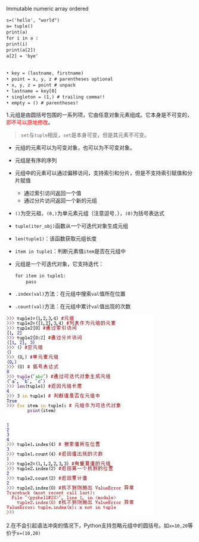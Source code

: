 
Immutable numeric array
ordered


```
s=('hello', "world")
a= tuple()
print(a)
for i in a :
print(i)
print(a[2])
a[2] = 'bye'

```


```

• key = (lastname, firstname)
• point = x, y, z # parentheses optional
• x, y, z = point # unpack
• lastname = key[0]
• singleton = (1,) # trailing comma!!
• empty = () # parentheses!

```


1.元组是由圆括号包围的一系列项，它由任意对象元素组成。它本身是不可变的，
  <font color="red">即不可以原地修改</font>。
>`set`与`tuple`相反，`set`是本身可变，但是其元素不可变。

* 元组的元素可以为可变对象，也可以为不可变对象。
* 元组是有序的序列
* 元组中的元素可以通过偏移访问，支持索引和分片，但是不支持索引赋值和分片赋值
	* 通过索引访问返回一个值
	* 通过分片访问返回一个新的元组
* `()`为空元祖，`(0,)`为单元素元组（注意逗号`,`），`(0)`为括号表达式
* `tuple(iter_obj)`函数从一个可迭代对象生成元组
* `len(tuple1)`：该函数获取元组长度
* `item in tuple1`：判断元素值`item`是否在元组中
* 元组是一个可迭代对象，它支持迭代：

	```
	for item in tuple1:
		pass
	```
* `.index(val)`方法：在元组中搜索`val`值所在位置
* `.count(val)`方法：在元组中累计`val`值出现的次数

![元组用法](../imgs/python_6_1.JPG)

2.在不会引起语法冲突的情况下，Python支持忽略元组中的圆括号。如`x=10,20`等价于`x=(10,20)`

